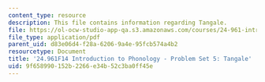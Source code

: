 ```yaml
---
content_type: resource
description: This file contains information regarding Tangale.
file: https://ol-ocw-studio-app-qa.s3.amazonaws.com/courses/24-961-introduction-to-phonology-fall-2014/9f658990152b2266e34b52c3ba0ff45e_MIT24_961F14_pset5.pdf
file_type: application/pdf
parent_uid: d83e06d4-f28a-6206-9a4e-95fcb574a4b2
resourcetype: Document
title: '24.961F14 Introduction to Phonology - Problem Set 5: Tangale'
uid: 9f658990-152b-2266-e34b-52c3ba0ff45e
---
```

